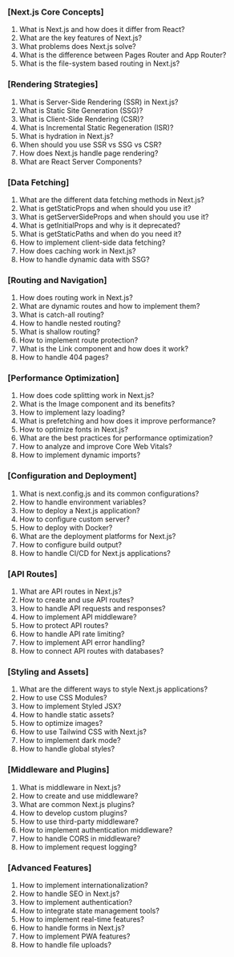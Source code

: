 ### [Next.js Core Concepts]

1. What is Next.js and how does it differ from React?
2. What are the key features of Next.js?
3. What problems does Next.js solve?
4. What is the difference between Pages Router and App Router?
5. What is the file-system based routing in Next.js?

### [Rendering Strategies]

1. What is Server-Side Rendering (SSR) in Next.js?
2. What is Static Site Generation (SSG)?
3. What is Client-Side Rendering (CSR)?
4. What is Incremental Static Regeneration (ISR)?
5. What is hydration in Next.js?
6. When should you use SSR vs SSG vs CSR?
7. How does Next.js handle page rendering?
8. What are React Server Components?

### [Data Fetching]

1. What are the different data fetching methods in Next.js?
2. What is getStaticProps and when should you use it?
3. What is getServerSideProps and when should you use it?
4. What is getInitialProps and why is it deprecated?
5. What is getStaticPaths and when do you need it?
6. How to implement client-side data fetching?
7. How does caching work in Next.js?
8. How to handle dynamic data with SSG?

### [Routing and Navigation]

1. How does routing work in Next.js?
2. What are dynamic routes and how to implement them?
3. What is catch-all routing?
4. How to handle nested routing?
5. What is shallow routing?
6. How to implement route protection?
7. What is the Link component and how does it work?
8. How to handle 404 pages?

### [Performance Optimization]

1. How does code splitting work in Next.js?
2. What is the Image component and its benefits?
3. How to implement lazy loading?
4. What is prefetching and how does it improve performance?
5. How to optimize fonts in Next.js?
6. What are the best practices for performance optimization?
7. How to analyze and improve Core Web Vitals?
8. How to implement dynamic imports?

### [Configuration and Deployment]

1. What is next.config.js and its common configurations?
2. How to handle environment variables?
3. How to deploy a Next.js application?
4. How to configure custom server?
5. How to deploy with Docker?
6. What are the deployment platforms for Next.js?
7. How to configure build output?
8. How to handle CI/CD for Next.js applications?

### [API Routes]

1. What are API routes in Next.js?
2. How to create and use API routes?
3. How to handle API requests and responses?
4. How to implement API middleware?
5. How to protect API routes?
6. How to handle API rate limiting?
7. How to implement API error handling?
8. How to connect API routes with databases?

### [Styling and Assets]

1. What are the different ways to style Next.js applications?
2. How to use CSS Modules?
3. How to implement Styled JSX?
4. How to handle static assets?
5. How to optimize images?
6. How to use Tailwind CSS with Next.js?
7. How to implement dark mode?
8. How to handle global styles?

### [Middleware and Plugins]

1. What is middleware in Next.js?
2. How to create and use middleware?
3. What are common Next.js plugins?
4. How to develop custom plugins?
5. How to use third-party middleware?
6. How to implement authentication middleware?
7. How to handle CORS in middleware?
8. How to implement request logging?

### [Advanced Features]

1. How to implement internationalization?
2. How to handle SEO in Next.js?
3. How to implement authentication?
4. How to integrate state management tools?
5. How to implement real-time features?
6. How to handle forms in Next.js?
7. How to implement PWA features?
8. How to handle file uploads?
